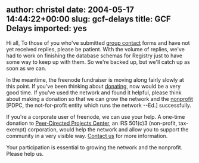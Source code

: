 author: christel
date: 2004-05-17 14:44:22+00:00
slug: gcf-delays
title: GCF Delays
imported: yes
---
Hi all,  To those of you who've submitted  [group contact](http://freenode.net/news-2004-05-17.shtml)  forms and have not yet received replies, please be patient.  With the volume of replies, we've had to work on finishing the database schemas for Registry just to have some way to keep up with them.  So we're backed up, but we'll catch up as soon as we can.

In the meantime, the freenode fundraiser is moving along fairly slowly at this point. If you've been thinking about  [donating](http://freenode.net/news-2004-05-17.shtml#donate),  now would be a very good time.  If you've used the network and found it helpful, please think about making a donation so that we can grow the network and the  [nonprofit](http://freenode.net/pdpc.shtml)  [PDPC, the not-for-profit entity which runs the network --Ed.] successfully.

If you're a corporate user of freenode, we can use your help.  A one-time donation to  [Peer-Directed Projects Center](http://freenode.net/pdpc.shtml),  an IRS 501(c)3 (non-profit, tax-exempt) corporation, would help the network and allow you to support the community in a very visible way.  [Contact us](mailto:staff@peerprojects.org)  for more information.

Your participation is essential to growing the network and the nonprofit. Please help us.
